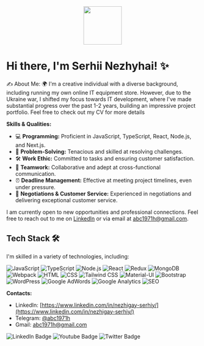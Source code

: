 <div id="header" align="center">
  <img src="https://media.giphy.com/media/v1.Y2lkPTc5MGI3NjExYWZ6azJienR1eGtwb2RnYTN3emV5enJrZzJwbmtrMDdyeHp2ZnRvdCZlcD12MV9pbnRlcm5hbF9naWZfYnlfaWQmY3Q9cw/M9gbBd9nbDrOTu1Mqx/giphy.gif" width="100"/>
</div>

# Hi there, I'm Serhii Nezhyhai! ✨

✍️ About Me:
🌍 I'm a creative individual with a diverse background, including running my own online IT equipment store. However, due to the Ukraine war, I shifted my focus towards IT development, where I've made substantial progress over the past 1-2 years, building an impressive project portfolio. Feel free to check out my CV for more details

**Skills & Qualities:**

- 💻 **Programming:** Proficient in JavaScript, TypeScript, React, Node.js, and Next.js.
- 🧩 **Problem-Solving:** Tenacious and skilled at resolving challenges.
- 🛠️ **Work Ethic:** Committed to tasks and ensuring customer satisfaction.
- 🤝 **Teamwork:** Collaborative and adept at cross-functional communication.
- ⏰ **Deadline Management:** Effective at meeting project timelines, even under pressure.
- 💬 **Negotiations & Customer Service:** Experienced in negotiations and delivering exceptional customer service.

I am currently open to new opportunities and professional connections. Feel free to reach out to me on [LinkedIn](https://www.linkedin.com/in/nezhigay-serhiy/) or via email at abc1971h@gmail.com.

## Tech Stack 🛠️

I'm skilled in a variety of technologies, including:

![JavaScript](https://img.shields.io/badge/JavaScript-yellow)
![TypeScript](https://img.shields.io/badge/TypeScript-blue)
![Node.js](https://img.shields.io/badge/Node.js-green)
![React](https://img.shields.io/badge/React-blue)
![Redux](https://img.shields.io/badge/Redux-purple)
![MongoDB](https://img.shields.io/badge/MongoDB-green)
![Webpack](https://img.shields.io/badge/Webpack-blue)
![HTML](https://img.shields.io/badge/HTML-orange)
![CSS](https://img.shields.io/badge/CSS-blueviolet)
![Tailwind CSS](https://img.shields.io/badge/Tailwind%20CSS-blue)
![Material-UI](https://img.shields.io/badge/Material--UI-teal)
![Bootstrap](https://img.shields.io/badge/Bootstrap-purple)
![WordPress](https://img.shields.io/badge/WordPress-blue)
![Google AdWords](https://img.shields.io/badge/Google%20AdWords-green)
![Google Analytics](https://img.shields.io/badge/Google%20Analytics-blue)
![SEO](https://img.shields.io/badge/SEO-orange)

**Contacts:**
- LinkedIn: [https://www.linkedin.com/in/nezhigay-serhiy/](https://www.linkedin.com/in/nezhigay-serhiy/)
- Telegram: [@abc1971h](https://t.me/abc1971h)
- Gmail: abc1971h@gmail.com

<div id="badges">
  <img src="https://img.shields.io/badge/LinkedIn-blue?style=for-the-badge&logo=linkedin&logoColor=white" alt="LinkedIn Badge"/>
  <img src="https://img.shields.io/badge/YouTube-red?style=for-the-badge&logo=youtube&logoColor=white" alt="Youtube Badge"/>
  <img src="https://img.shields.io/badge/Twitter-blue?style=for-the-badge&logo=twitter&logoColor=white" alt="Twitter Badge"/>
</div>
